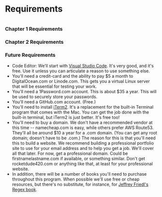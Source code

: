 # Requirements

#

### Chapter 1 Requirements

### Chapter 2 Requirements

### Future Requirements

* Code Editor: We'll start with [Visual Studio Code](https://code.visualstudio.com). It's very good, and it's free. Use it unless you can articulate a reason to use something else.
* You'll need a credit-card and the ability to pay $5 a month to DigitalOcean.com or Linode.com. This gets you a virtual Linux server that will be essential for testing your work.
* You'll need a 1Password.com account. This is about $35 a year. This will be used to securely store your passwords.
* You'll need a GitHub.com account. (Free.)
* You'll need to install [iTerm2](https://iterm2.com). It's a replacement for the built-in Terminal program that comes with the Mac. You can get the job done with the built-in terminal, but iTerm2 is just better. It's free too!
* You'll need to buy a domain. We don't have a recommended vendor at this time -- namecheap.com is easy, while others prefer AWS Route53. They'll all be around $10 a year for a .com domain. (You can get any root domain; doesn't have to be .com.) The reason for this is that you'll need this to build a website. We recommend building a professional portfolio site to use for your email address and to help you get a job. We'll cover all that later. For now, get a professional domain. Could be firstnamelastname.com if available, or something similar. Don't get rocketdude420.com or anything like that, at least for your professional website.
* In addition, there will be a number of books you'll need to purchase throughout this program. When possible we'll use free or cheap resources, but there's no substitute, for instance, for [Jeffrey Friedl's Regex book](https://www.amazon.com/Mastering-Regular-Expressions-Jeffrey-Friedl/dp/0596528124).
